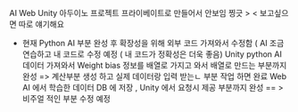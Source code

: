
AI Web Unity 아두이노 프로젝트 프라이베이트로 만들어서 안보임 찡긋   > &lt;  보고싶으면 따로 얘기해요

- 현재
  Python  AI 부분 완성 후 확장성을 위해 외부 코드 가져와서 수정함 ( AI 조금 연습하고 내 코드로 수정 예정 ( 내 코드가 정확성은 더욱 좋음)
  Unity   python AI 데이터 가져와서 Weight bias 정보를 배열로 가지고 와서 배열로 만드는 부분까지 완성  => 계산부분 생성 하고 실제 데이터랑 입력 받는ㄴ 부분 작업 하면 완료
  Web     AI 에서 학습한 데이터 DB 에 저장 , Unity 에서 요청시 제공 부분까지 완성 == >  비주얼 적인 부분 수정 예정
